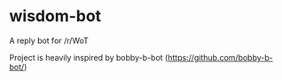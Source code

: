 # wisdom-bot
A reply bot for /r/WoT

Project is heavily inspired by bobby-b-bot (https://github.com/bobby-b-bot/)
